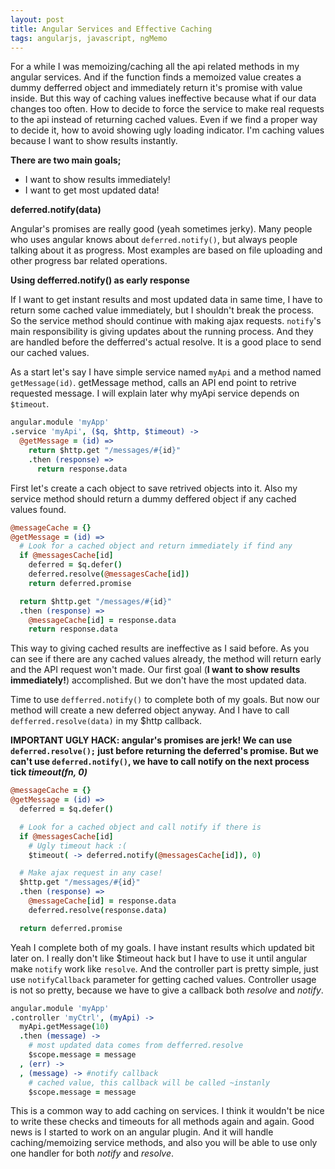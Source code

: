 ```yaml
---
layout: post
title: Angular Services and Effective Caching
tags: angularjs, javascript, ngMemo
---
```


For a while I was memoizing/caching all the api related methods in my angular services. And if the function finds a memoized value creates a dummy defferred object and immediately return it's promise with value inside. But this way of caching values ineffective because what if our data changes too often. How to decide to force the service to make real requests to the api instead of returning cached values. Even if we find a proper way to decide it, how to avoid showing ugly loading indicator. I'm caching values because I want to show results instantly.

**There are two main goals;**

* I want to show results immediately!
* I want to get most updated data!

**deferred.notify(data)**

Angular's promises are really good (yeah sometimes jerky). Many people who uses angular knows about ```deferred.notify()```, but always people talking about it as progress. Most examples are based on file uploading and other progress bar related operations.

**Using defferred.notify() as early response**

If I want to get instant results and most updated data in same time, I have to return some cached value immediately, but I shouldn't break the process. So the service method should continue with making ajax requests. ```notify```'s main responsibility is giving updates about the running process. And they are handled before the defferred's actual resolve. It is a good place to send our cached values. 

As a start let's say I have simple service named ```myApi``` and a method named ```getMessage(id)```. getMessage method, calls an API end point to retrive requested message. I will explain later why myApi service depends on ```$timeout```.

```coffeescript
angular.module 'myApp'
.service 'myApi', ($q, $http, $timeout) ->
  @getMessage = (id) =>
    return $http.get "/messages/#{id}"
    .then (response) =>
      return response.data
```

First let's create a cach object to save retrived objects into it. Also my service method should return a dummy deffered object if any cached values found. 

```coffeescript
@messageCache = {}
@getMessage = (id) =>
  # Look for a cached object and return immediately if find any
  if @messagesCache[id]
    deferred = $q.defer()
    deferred.resolve(@messagesCache[id])
    return deferred.promise

  return $http.get "/messages/#{id}"
  .then (response) =>
    @messageCache[id] = response.data
    return response.data
```

This way to giving cached results are ineffective as I said before. As you can see if there are any cached values already, the method will return early and the API request won't made. Our first goal (**I want to show results immediately!**) accomplished. But we don't have the most updated data.

Time to use ```defferred.notify()``` to complete both of my goals. But now our method will create a new deferred object anyway. And I have to call ```defferred.resolve(data)``` in my $http callback.

**IMPORTANT UGLY HACK: angular's promises are jerk! We can use ```deferred.resolve();``` just before returning the deferred's promise. But we can't use ```deferred.notify()```, we have to call notify on the next process tick _timeout(fn, 0)_**

```coffeescript 
@messageCache = {}
@getMessage = (id) =>
  deferred = $q.defer()

  # Look for a cached object and call notify if there is
  if @messagesCache[id]
    # Ugly timeout hack :(
    $timeout( -> deferred.notify(@messagesCache[id]), 0)

  # Make ajax request in any case!
  $http.get "/messages/#{id}"
  .then (response) =>
    @messageCache[id] = response.data
    deferred.resolve(response.data)

  return deferred.promise
```

Yeah I complete both of my goals. I have instant results which updated bit later on. I really don't like $timeout hack but I have to use it until angular make ```notify``` work like ```resolve```. And the controller part is pretty simple, just use ```notifyCallback``` parameter for getting cached values. Controller usage is not so pretty, because we have to give a callback both _resolve_ and _notify_.

```coffeescript
angular.module 'myApp'
.controller 'myCtrl', (myApi) ->
  myApi.getMessage(10)
  .then (message) ->
    # most updated data comes from defferred.resolve
    $scope.message = message
  , (err) ->
  , (message) -> #notify callback
    # cached value, this callback will be called ~instanly
    $scope.message = message
```

This is a common way to add caching on services. I think it wouldn't be nice to write these checks and timeouts for all methods again and again. Good news is I started to work on an angular plugin. And it will handle caching/memoizing service methods, and also you will be able to use only one handler for both _notify_ and _resolve_.